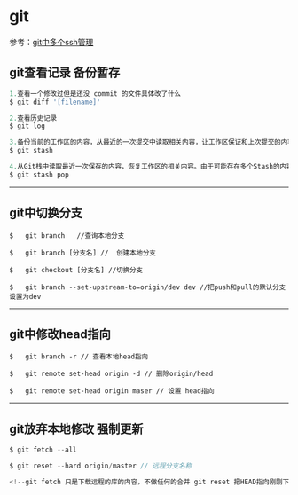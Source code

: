 # git

参考：[git中多个ssh管理](https://www.jianshu.com/p/f7f4142a1556)

**git查看记录 备份暂存**
----------------

```javascript
1.查看一个修改过但是还没 commit 的文件具体改了什么
$ git diff '[filename]'

2.查看历史记录
$ git log

3.备份当前的工作区的内容，从最近的一次提交中读取相关内容，让工作区保证和上次提交的内容一致。同时，将当前的工作区内容保存到Git栈中。
$ git stash

4.从Git栈中读取最近一次保存的内容，恢复工作区的相关内容。由于可能存在多个Stash的内容，所以用栈来管理，pop会从最近的一个stash中读取内容并恢复。
$ git stash pop
```

****

**git中切换分支**
------------

```
$   git branch   //查询本地分支

$   git branch [分支名] //  创建本地分支

$   git checkout [分支名] //切换分支

$   git branch --set-upstream-to=origin/dev dev //把push和pull的默认分支设置为dev
```

****

**git中修改head指向**
----------------

```
$   git branch -r // 查看本地head指向

$   git remote set-head origin -d // 删除origin/head

$   git remote set-head origin maser // 设置 head指向
```

****

**git放弃本地修改 强制更新**
------------------

```javascript
$ git fetch --all

$ git reset --hard origin/master // 远程分支名称

<!--git fetch 只是下载远程的库的内容，不做任何的合并 git reset 把HEAD指向刚刚下载的最新的版本-->
```




